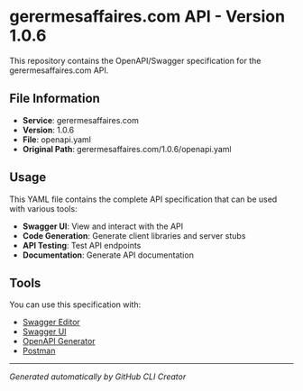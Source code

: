 # gerermesaffaires.com API - Version 1.0.6

This repository contains the OpenAPI/Swagger specification for the gerermesaffaires.com API.

## File Information

- **Service**: gerermesaffaires.com
- **Version**: 1.0.6
- **File**: openapi.yaml
- **Original Path**: gerermesaffaires.com/1.0.6/openapi.yaml

## Usage

This YAML file contains the complete API specification that can be used with various tools:

- **Swagger UI**: View and interact with the API
- **Code Generation**: Generate client libraries and server stubs
- **API Testing**: Test API endpoints
- **Documentation**: Generate API documentation

## Tools

You can use this specification with:

- [Swagger Editor](https://editor.swagger.io/)
- [Swagger UI](https://swagger.io/tools/swagger-ui/)
- [OpenAPI Generator](https://openapi-generator.tech/)
- [Postman](https://www.postman.com/)

---

*Generated automatically by GitHub CLI Creator*
